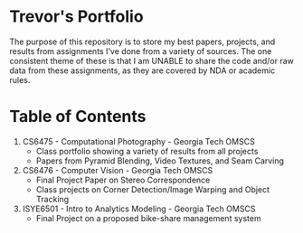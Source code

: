 # Trevor's Portfolio

The purpose of this repository is to store my best papers, projects, and results from assignments I've done from a variety of sources. The one consistent theme of these is that I am UNABLE to share the code and/or raw data from these assignments, as they are covered by NDA or academic rules.

# Table of Contents 
1. CS6475 - Computational Photography - Georgia Tech OMSCS
   - Class portfolio showing a variety of results from all projects
   - Papers from Pyramid Blending, Video Textures, and Seam Carving
2. CS6476 - Computer Vision - Georgia Tech OMSCS
   - Final Project Paper on Stereo Correspondence
   - Class projects on Corner Detection/Image Warping and Object Tracking
3. ISYE6501 - Intro to Analytics Modeling - Georgia Tech OMSCS
   - Final Project on a proposed bike-share management system
